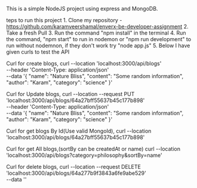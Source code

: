 This is a simple NodeJS project using express and MongoDB. 

teps to run this project 
    1. Clone my repository - https://github.com/karamveershamal/enverx-be-developer-assignment
    2. Take a fresh Pull
    3. Run the command "npm install" in the terminal
    4. Run the command, "npm start" to run in nodemon or "npm run development" to run without nodemnon, if they don't work try "node app.js"
    5. Below I have given curls to test the API

Curl for create blogs, 
curl --location 'localhost:3000/api/blogs' \
--header 'Content-Type: application/json' \
--data '{
    "name": "Nature Bliss",
    "content": "Some random information",
    "author": "Karam",
    "category": "science"
}'

Curl for Update blogs, 
curl --location --request PUT 'localhost:3000/api/blogs/64a27bff55637b45c177b898' \
--header 'Content-Type: application/json' \
--data '{
    "name": "Nature Bliss",
    "content": "Some random information",
    "author": "Karam",
    "category": "science"
}'

Curl for get blogs By Id(Use valid MongoId), 
curl --location 'localhost:3000/api/blogs/64a27bff55637b45c177b898'

Curl for get All blogs,(sortBy can be createdAt or name)
curl --location 'localhost:3000/api/blogs?category=philosophy&sortBy=name'

Curl for delete blogs, 
curl --location --request DELETE 'localhost:3000/api/blogs/64a277b9f3843a6fe9abe529' \
--data ''
